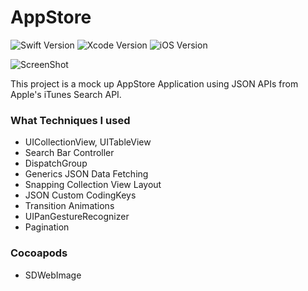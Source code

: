# AppStore

![Swift Version](https://img.shields.io/badge/Swift-5-orange.svg)
![Xcode Version](https://img.shields.io/badge/Xcode-11.6-lightgrey.svg)
![iOS Version](https://img.shields.io/badge/iOS-13.4%2B-brightgreen.svg)

![ScreenShot](https://user-images.githubusercontent.com/120652830/224257378-52d2c66e-3814-4f6e-ac1b-18e3165ee96c.jpeg)

This project is a mock up AppStore Application using JSON APIs from Apple's iTunes Search API. 

### What Techniques I used
* UICollectionView, UITableView
* Search Bar Controller 
* DispatchGroup
* Generics JSON Data Fetching
* Snapping Collection View Layout
* JSON Custom CodingKeys
* Transition Animations
* UIPanGestureRecognizer
* Pagination

### Cocoapods
* SDWebImage

